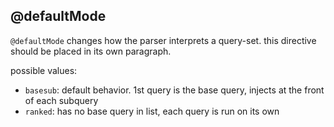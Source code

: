 ## @defaultMode

`@defaultMode` changes how the parser interprets a query-set.
this directive should be placed in its own paragraph.

possible values:
- `basesub`: default behavior. 1st query is the base query, injects at the front of each subquery
- `ranked`: has no base query in list, each query is run on its own

